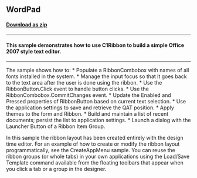 ## WordPad
#### [Download as zip](https://minhaskamal.github.io/DownGit/#/home?url=https://github.com/GrapeCity/ComponentOne-WinForms-Samples/tree/master/NetFramework\Ribbon\VB\WordPad)
____
#### This sample demonstrates how to use C1Ribbon to build a simple Office 2007 style text editor.
____
The sample shows how to: * Populate a RibbonCombobox with names of all fonts installed in the system. * Manage the input focus so that it goes back to the text area after the user is done using the ribbon. * Use the RibbonButton.Click event to handle button clicks. * Use the RibbonCombobox.CommitChanges event. * Update the Enabled and Pressed properties of RibbonButton based on current text selection. * Use the application settings to save and retrieve the QAT position. * Apply themes to the form and Ribbon. * Build and maintain a list of recent documents; persist the list to application settings. * Launch a dialog with the Launcher Button of a Ribbon Item Group. 

In this sample the ribbon layout has been created entirely with the design time editor. For an example of how to create or modify the ribbon layout programmatically, see the CreateAppMenu sample. You can reuse the ribbon groups (or whole tabs) in your own applications using the Load/Save Template command available from the floating toolbars that appear when you click a tab or a group in the designer. 
